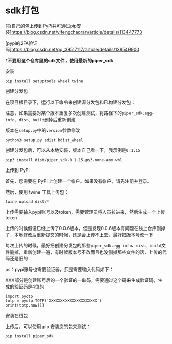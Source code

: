 # sdk打包

[将自己的包上传到PyPi并可通过pip安装]<https://blog.csdn.net/yifengchaoran/article/details/113447773>

[pypi的2FA验证码]<https://blog.csdn.net/qq_39517117/article/details/138549900>

***不要用这个仓库里的sdk文件，使用最新的piper_sdk**

安装

```shell
pip install setuptools wheel twine
```

创建分发包

在项目根目录下，运行以下命令来创建源分发包和已构建分发包：

注意，如果需要对某个版本重复多次创建测试，将路径下的`piper_sdk.egg-info`、`dist`、`build`删掉后重新创建

版本在`setup.py`中的`version`参数修改

```shell
python3 setup.py sdist bdist_wheel
```

创建分发包后，可以从本地安装，版本自己看一下，我示例是`0.1.15`

```shell
pip3 install dist/piper_sdk-0.1.15-py3-none-any.whl
```

上传到 PyPI

首先，您需要在 PyPI 上创建一个帐户。如果没有帐户，请先注册并登录。

然后，使用 twine 工具上传包：

```shell
twine upload dist/*
```

上传需要输入pypi账号以及token，需要管理员将人员拉进来，然后生成一个上传token

上传的时候假设已经上传了0.0.6版本，但是发现0.0.6版本有问题在线上仓库删掉了，本地修改后重新提交的时候，还是会上传不上去，最好把版本号改一下

每次上传的时候，最好把创建分发包的那些`piper_sdk.egg-info`、`dist`、`build`文件删掉，重新创建一遍，有时候版本号不改而且也没删掉那些文件的话，上传的代码还是旧的

ps：pypi账号也需要验证器，只是需要输入代码如下：

XXX部分是创建账号后的一个验证的一串码，需要通过这个码来生成验证码，生成的验证码是4位的

```shell
import pyotp
totp = pyotp.TOTP('XXXXXXXXXXXXXXXXXXXXX')
print(totp.now())
```

安装在线包

上传后，可以使用 pip 安装您的包来测试：

```shell
pip install piper_sdk
```
